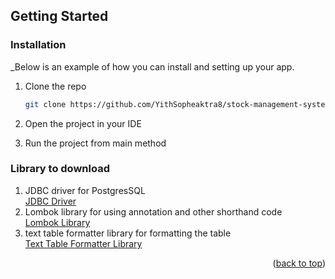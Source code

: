 
<!-- GETTING STARTED -->
## Getting Started

### Installation

_Below is an example of how you can install and setting up your app.

1. Clone the repo
   ```sh
   git clone https://github.com/YithSopheaktra8/stock-management-system.git
   ```
2. Open the project in your IDE

3. Run the project from main method

### Library to download

1. JDBC driver for PostgresSQL
   <br><a href="https://jdbc.postgresql.org/download.html">JDBC Driver</a>
2. Lombok library for using annotation and other shorthand code
   <br><a href="https://projectlombok.org/download">Lombok Library</a>
3. text table formatter library for formatting the table
   <br><a href="https://sourceforge.net/projects/texttablefmt/">Text Table Formatter Library</a>

<p align="right">(<a href="#readme-top">back to top</a>)</p>